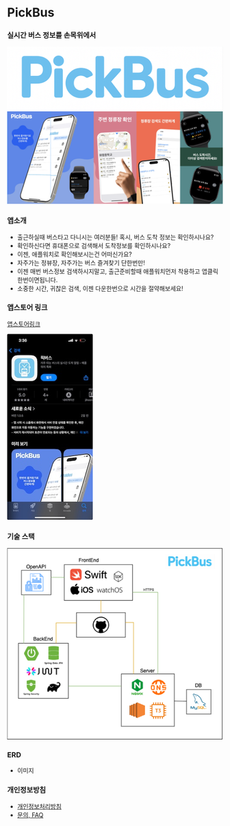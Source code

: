 # PickBus
### 실시간 버스 정보를 손목위에서


![MaingLogo](https://github.com/hoonZeee/PickBus-Portal/blob/main/images/git_logo.png)
![appstore](https://github.com/hoonZeee/PickBus-Portal/blob/main/images/git_main.png)


### 앱소개

- 출근하실때 버스타고 다니시는 여러분들! 혹시, 버스 도착 정보는 확인하시나요?
- 확인하신다면 휴대폰으로 검색해서 도착정보를 확인하시나요?
- 이젠, 애플워치로 확인해보시는건 어떠신가요?
- 자주가는 정뷰장, 자주가는 버스 즐겨찾기 단한번만!
- 이젠 매번 버스정보 검색하시지말고, 출근준비할때 애플워치먼저 착용하고 앱클릭 한번이면됩니다.
- 소중한 시간, 귀찮은 검색, 이젠 다운한번으로 시간을 절약해보세요!

### 앱스토어 링크
[앱스토어링크](https://apps.apple.com/us/app/%ED%94%BD%EB%B2%84%EC%8A%A4/id6746381872)



![앱스토어이미지](https://github.com/hoonZeee/PickBus-Portal/blob/main/images/appstore.jpeg)



### 기술 스택
![아키택쳐다이어그램](https://github.com/hoonZeee/PickBus-Portal/blob/main/images/stackDiagram.png)

### ERD
- 이미지


### 개인정보방침
- [개인정보처리방침](https://hoonzeee.github.io/)
- [문의, FAQ](https://hoonzeee.github.io/support)
